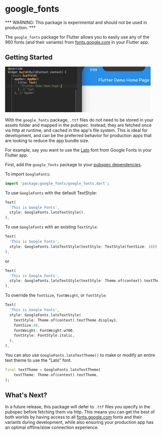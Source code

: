 # google_fonts
 
*** WARNING: This package is experimental and should not be used in production. ***
 
The `google_fonts` package for Flutter allows you to easily use any of the 960 fonts
(and their variants) from [fonts.google.com](fonts.google.com) in your Flutter app.
 
## Getting Started
 
![](https://raw.githubusercontent.com/material-components/material-components-flutter-experimental/master/google_fonts/main.gif)
 
With the `google_fonts` package, `.ttf` files do not need to be stored in your assets folder and mapped in
the pubspec. Instead, they are fetched once via http at runtime, and cached in the app's file system. This is ideal for development, and can be the preferred behavior for production apps that
are looking to reduce the app bundle size.

For example, say you want to use the [Lato](https://fonts.google.com/specimen/Lato) font from Google Fonts in your Flutter app.
 
First, add the `google_fonts` package to your [pubspec dependencies](https://pub.dev/packages/google_fonts#-installing-tab-).
 
To import `GoogleFonts`:
 
```dart
import 'package:google_fonts/google_fonts.dart';
```
 
To use `GoogleFonts` with the default TextStyle:
 
```dart
Text(
  'This is Google Fonts',
  style: GoogleFonts.latoTextStyle(),
),
```
 
To use `GoogleFonts` with an existing `TextStyle`:
 
```dart
Text(
  'This is Google Fonts',
  style: GoogleFonts.latoTextStyle(textStyle: TextStyle(fontSize: 18)),
),
```
 
or
 
```dart
Text(
  'This is Google Fonts',
  style: GoogleFonts.latoTextStyle(textStyle: Theme.of(context).textTheme.display1),
),
```
 
To override the `fontSize`, `fontWeight`, or `fontStyle`:
 
```dart
Text(
  'This is Google Fonts',
  style: GoogleFonts.latoTextStyle(
    textStyle: Theme.of(context).textTheme.display1,
    fontSize:48,
    fontWeight: FontWeight.w700,
    fontStyle: FontStyle.italic,
  ),
),
```

You can also use `GoogleFonts.latoTextTheme()` to make or modify an entire text theme to use the "Lato" font.

```dart
final textTheme = GoogleFonts.latoTextTheme(
    textTheme: Theme.of(context).textTheme,
);
```
 
## What's Next?
 
In a future release, this package will defer to `.ttf` files you specify in the pubspec before fetching them via http. This means you can get the best of both worlds by having access to all [fonts.google.com](fonts.google.com) fonts and their variants during development, while also ensuring your production app has an optimal offline/slow connection experience.

